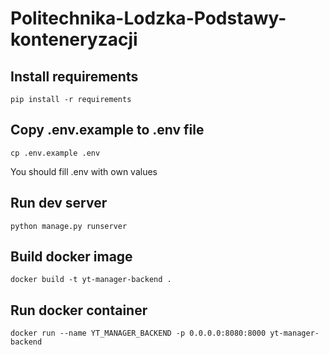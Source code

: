 # Politechnika-Lodzka-Podstawy-konteneryzacji

## Install requirements

`pip install -r requirements`

## Copy .env.example to .env file

`cp .env.example .env`

You should fill .env with own values

## Run dev server

`python manage.py runserver`

## Build docker image

`docker build -t yt-manager-backend .`

## Run docker container

`docker run --name YT_MANAGER_BACKEND -p 0.0.0.0:8080:8000 yt-manager-backend`
